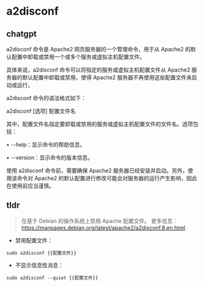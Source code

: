 # a2disconf 
## chatgpt 
a2disconf 命令是 Apache2 网页服务器的一个管理命令，用于从 Apache2 的默认配置中卸载或禁用一个或多个服务或虚拟主机配置文件。

具体来说，a2disconf 命令可以将指定的服务或虚拟主机配置文件从 Apache2 服务器的默认配置中卸载或禁用，使得 Apache2 服务器不再使用这些配置文件来启动或运行。

a2disconf 命令的语法格式如下：

a2disconf [选项] 配置文件名

其中，配置文件名指定要卸载或禁用的服务或虚拟主机配置文件的文件名。选项包括：

• --help：显示命令的帮助信息。

• --version：显示命令的版本信息。

使用 a2disconf 命令前，需要确保 Apache2 服务器已经安装并启动。另外，使用该命令对 Apache2 的默认配置进行修改可能会对服务器的运行产生影响，因此在使用前应当谨慎。 

## tldr 
 
> 在基于 Debian 的操作系统上禁用 Apache 配置文件。
> 更多信息：<https://manpages.debian.org/latest/apache2/a2disconf.8.en.html>.

- 禁用配置文件：

`sudo a2disconf {{配置文件}}`

- 不显示信息性消息：

`sudo a2disconf --quiet {{配置文件}}`
